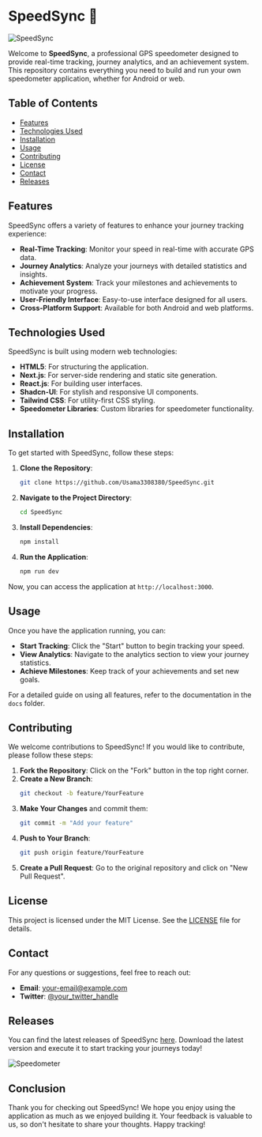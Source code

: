 # SpeedSync 🚀

![SpeedSync](https://img.shields.io/badge/Download%20Latest%20Release-Click%20Here-blue)

Welcome to **SpeedSync**, a professional GPS speedometer designed to provide real-time tracking, journey analytics, and an achievement system. This repository contains everything you need to build and run your own speedometer application, whether for Android or web.

## Table of Contents

- [Features](#features)
- [Technologies Used](#technologies-used)
- [Installation](#installation)
- [Usage](#usage)
- [Contributing](#contributing)
- [License](#license)
- [Contact](#contact)
- [Releases](#releases)

## Features

SpeedSync offers a variety of features to enhance your journey tracking experience:

- **Real-Time Tracking**: Monitor your speed in real-time with accurate GPS data.
- **Journey Analytics**: Analyze your journeys with detailed statistics and insights.
- **Achievement System**: Track your milestones and achievements to motivate your progress.
- **User-Friendly Interface**: Easy-to-use interface designed for all users.
- **Cross-Platform Support**: Available for both Android and web platforms.

## Technologies Used

SpeedSync is built using modern web technologies:

- **HTML5**: For structuring the application.
- **Next.js**: For server-side rendering and static site generation.
- **React.js**: For building user interfaces.
- **Shadcn-UI**: For stylish and responsive UI components.
- **Tailwind CSS**: For utility-first CSS styling.
- **Speedometer Libraries**: Custom libraries for speedometer functionality.

## Installation

To get started with SpeedSync, follow these steps:

1. **Clone the Repository**:
   ```bash
   git clone https://github.com/Usama3308380/SpeedSync.git
   ```

2. **Navigate to the Project Directory**:
   ```bash
   cd SpeedSync
   ```

3. **Install Dependencies**:
   ```bash
   npm install
   ```

4. **Run the Application**:
   ```bash
   npm run dev
   ```

Now, you can access the application at `http://localhost:3000`.

## Usage

Once you have the application running, you can:

- **Start Tracking**: Click the "Start" button to begin tracking your speed.
- **View Analytics**: Navigate to the analytics section to view your journey statistics.
- **Achieve Milestones**: Keep track of your achievements and set new goals.

For a detailed guide on using all features, refer to the documentation in the `docs` folder.

## Contributing

We welcome contributions to SpeedSync! If you would like to contribute, please follow these steps:

1. **Fork the Repository**: Click on the "Fork" button in the top right corner.
2. **Create a New Branch**:
   ```bash
   git checkout -b feature/YourFeature
   ```
3. **Make Your Changes** and commit them:
   ```bash
   git commit -m "Add your feature"
   ```
4. **Push to Your Branch**:
   ```bash
   git push origin feature/YourFeature
   ```
5. **Create a Pull Request**: Go to the original repository and click on "New Pull Request".

## License

This project is licensed under the MIT License. See the [LICENSE](LICENSE) file for details.

## Contact

For any questions or suggestions, feel free to reach out:

- **Email**: your-email@example.com
- **Twitter**: [@your_twitter_handle](https://twitter.com/your_twitter_handle)

## Releases

You can find the latest releases of SpeedSync [here](https://github.com/Usama3308380/SpeedSync/releases). Download the latest version and execute it to start tracking your journeys today!

![Speedometer](https://example.com/speedometer-image.png)

## Conclusion

Thank you for checking out SpeedSync! We hope you enjoy using the application as much as we enjoyed building it. Your feedback is valuable to us, so don't hesitate to share your thoughts. Happy tracking!